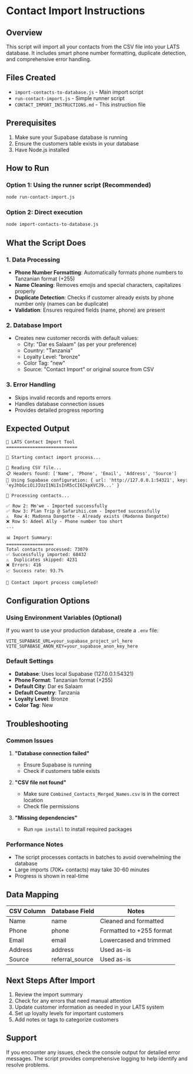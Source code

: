 # Contact Import Instructions

## Overview
This script will import all your contacts from the CSV file into your LATS database. It includes smart phone number formatting, duplicate detection, and comprehensive error handling.

## Files Created
- `import-contacts-to-database.js` - Main import script
- `run-contact-import.js` - Simple runner script
- `CONTACT_IMPORT_INSTRUCTIONS.md` - This instruction file

## Prerequisites
1. Make sure your Supabase database is running
2. Ensure the customers table exists in your database
3. Have Node.js installed

## How to Run

### Option 1: Using the runner script (Recommended)
```bash
node run-contact-import.js
```

### Option 2: Direct execution
```bash
node import-contacts-to-database.js
```

## What the Script Does

### 1. Data Processing
- **Phone Number Formatting**: Automatically formats phone numbers to Tanzanian format (+255)
- **Name Cleaning**: Removes emojis and special characters, capitalizes properly
- **Duplicate Detection**: Checks if customer already exists by phone number only (names can be duplicate)
- **Validation**: Ensures required fields (name, phone) are present

### 2. Database Import
- Creates new customer records with default values:
  - City: "Dar es Salaam" (as per your preference)
  - Country: "Tanzania"
  - Loyalty Level: "bronze"
  - Color Tag: "new"
  - Source: "Contact Import" or original source from CSV

### 3. Error Handling
- Skips invalid records and reports errors
- Handles database connection issues
- Provides detailed progress reporting

## Expected Output
```
🎯 LATS Contact Import Tool
===========================

🚀 Starting contact import process...

📖 Reading CSV file...
📋 Headers found: ['Name', 'Phone', 'Email', 'Address', 'Source']
🔧 Using Supabase configuration: { url: 'http://127.0.0.1:54321', key: 'eyJhbGciOiJIUzI1NiIsInR5cCI6IkpXVCJ9...' }

🔄 Processing contacts...

✅ Row 2: Mm'we - Imported successfully
✅ Row 3: Plan Trip @ Safarihii.com - Imported successfully
⚠️  Row 4: Madonna Dangotte - Already exists (Madonna Dangotte)
❌ Row 5: Adeel Ally - Phone number too short
...

📊 Import Summary:
==================
Total contacts processed: 73079
✅ Successfully imported: 68432
⚠️  Duplicates skipped: 4231
❌ Errors: 416
📈 Success rate: 93.7%

🎉 Contact import process completed!
```

## Configuration Options

### Using Environment Variables (Optional)
If you want to use your production database, create a `.env` file:
```env
VITE_SUPABASE_URL=your_supabase_project_url_here
VITE_SUPABASE_ANON_KEY=your_supabase_anon_key_here
```

### Default Settings
- **Database**: Uses local Supabase (127.0.0.1:54321)
- **Phone Format**: Tanzanian format (+255)
- **Default City**: Dar es Salaam
- **Default Country**: Tanzania
- **Loyalty Level**: Bronze
- **Color Tag**: New

## Troubleshooting

### Common Issues
1. **"Database connection failed"**
   - Ensure Supabase is running
   - Check if customers table exists

2. **"CSV file not found"**
   - Make sure `Combined_Contacts_Merged_Names.csv` is in the correct location
   - Check file permissions

3. **"Missing dependencies"**
   - Run `npm install` to install required packages

### Performance Notes
- The script processes contacts in batches to avoid overwhelming the database
- Large imports (70K+ contacts) may take 30-60 minutes
- Progress is shown in real-time

## Data Mapping

| CSV Column | Database Field | Notes |
|------------|----------------|-------|
| Name | name | Cleaned and formatted |
| Phone | phone | Formatted to +255 format |
| Email | email | Lowercased and trimmed |
| Address | address | Used as-is |
| Source | referral_source | Used as-is |

## Next Steps After Import
1. Review the import summary
2. Check for any errors that need manual attention
3. Update customer information as needed in your LATS system
4. Set up loyalty levels for important customers
5. Add notes or tags to categorize customers

## Support
If you encounter any issues, check the console output for detailed error messages. The script provides comprehensive logging to help identify and resolve problems.

